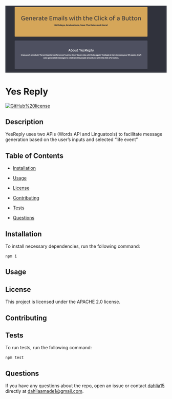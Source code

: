 ![](Screen%20Shot%202020-05-11%20at%2011.41.41%20AM.png)

# Yes Reply
[![GitHub%20license](https://img.shields.io/badge/license-APACHE%202.0-blue.svg)](https://github.com/dahlia15/yes-reply)

## Description

YesReply uses two APIs (Words API and Linguatools) to facilitate message generation based on the user’s inputs and selected “life event”

## Table of Contents 

* [Installation](#installation)

* [Usage](#usage)

* [License](#license)

* [Contributing](#contributing)

* [Tests](#tests)

* [Questions](#questions)

## Installation

To install necessary dependencies, run the following command:

```
npm i
```

## Usage



## License

This project is licensed under the APACHE 2.0 license.
  
## Contributing



## Tests

To run tests, run the following command:

```
npm test
```

## Questions

If you have any questions about the repo, open an issue or contact [dahlia15](https://github.com/dahlia15) directly at dahliaamade1@gmail.com.

